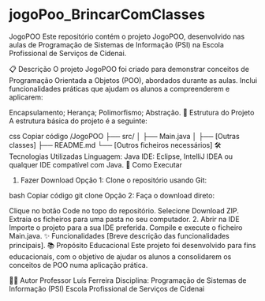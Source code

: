 # jogoPoo_BrincarComClasses
 
JogoPOO
Este repositório contém o projeto JogoPOO, desenvolvido nas aulas de Programação de Sistemas de Informação (PSI) na Escola Profissional de Serviços de Cidenai.

📋 Descrição
O projeto JogoPOO foi criado para demonstrar conceitos de Programação Orientada a Objetos (POO), abordados durante as aulas. Inclui funcionalidades práticas que ajudam os alunos a compreenderem e aplicarem:

Encapsulamento;
Herança;
Polimorfismo;
Abstração.
📂 Estrutura do Projeto
A estrutura básica do projeto é a seguinte:

css
Copiar código
/JogoPOO
├── src/
│   ├── Main.java
│   ├── [Outras classes]
├── README.md
└── [Outros ficheiros necessários]
🛠️ Tecnologias Utilizadas
Linguagem: Java
IDE: Eclipse, IntelliJ IDEA ou qualquer IDE compatível com Java.
🚀 Como Executar
1. Fazer Download
Opção 1: Clone o repositório usando Git:

bash
Copiar código
git clone 
Opção 2: Faça o download direto:

Clique no botão Code no topo do repositório.
Selecione Download ZIP.
Extraia os ficheiros para uma pasta no seu computador.
2. Abrir na IDE
Importe o projeto para a sua IDE preferida.
Compile e execute o ficheiro Main.java.
✨ Funcionalidades
[Breve descrição das funcionalidades principais].
📚 Propósito Educacional
Este projeto foi desenvolvido para fins educacionais, com o objetivo de ajudar os alunos a consolidarem os conceitos de POO numa aplicação prática.

👨‍🏫 Autor
Professor Luís Ferreira
Disciplina: Programação de Sistemas de Informação (PSI)
Escola Profissional de Serviços de Cidenai

